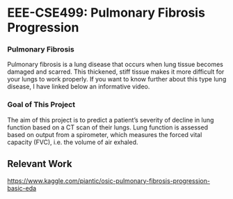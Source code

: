 # EEE-CSE499: Pulmonary Fibrosis Progression

### Pulmonary Fibrosis
Pulmonary fibrosis is a lung disease that occurs when lung tissue becomes damaged and scarred. This thickened, stiff tissue makes it more difficult for your lungs to work properly. If you want to know further about this type lung disease, I have linked below an informative video.

### Goal of This Project
The aim of this project is to predict a patient’s severity of decline in lung function based on a CT scan of their lungs. Lung function is assessed based on output from a spirometer, which measures the forced vital capacity (FVC), i.e. the volume of air exhaled.

## Relevant Work
https://www.kaggle.com/piantic/osic-pulmonary-fibrosis-progression-basic-eda
